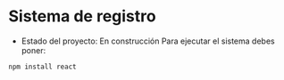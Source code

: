 <h1> Sistema de registro </h1>

- Estado del proyecto: En construcción
Para ejecutar el sistema debes poner:

```npm install react```
